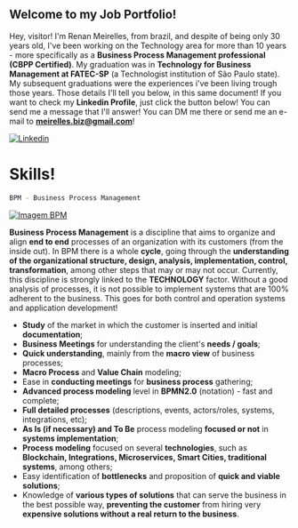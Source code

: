## Welcome to my Job Portfolio!

Hey, visitor!
I'm Renan Meirelles, from brazil, and despite of being only 30 years old, I've been working on the Technology area for more than 10 years - more specifically as a **Business Process Management professional (CBPP Certified)**. My graduation was in **Technology for Business Management at FATEC-SP** (a Technologist institution of São Paulo state). My subsequent graduations were the experiences i've been living trough those years. Those details I'll tell you below, in this same document!
If you want to check my **Linkedin Profile**, just click the button below! You can send me a message that I'll answer! You can DM me there or send me an e-mail to **meirelles.biz@gmail.com**!


[![Linkedin](https://scontent.fvcp2-1.fna.fbcdn.net/v/t1.15752-9/83896920_630999031008245_1134907814766968832_n.png?_nc_cat=106&_nc_ohc=UGkaxYLiu6MAX-Wi9P8&_nc_ht=scontent.fvcp2-1.fna&oh=6fdb1e508658a2fbffdad9617eff875c&oe=5ED9FFE1)](https://www.linkedin.com/in/renan-girotto-meirelles-21311121/)

# Skills!

```sh
BPM - Business Process Management
```
[![Imagem BPM](https://scontent.fvcp2-1.fna.fbcdn.net/v/t1.15752-9/84242789_185779205859186_5656612997032837120_n.png?_nc_cat=111&_nc_ohc=MyxZ4QIrxGgAX8V_MTn&_nc_ht=scontent.fvcp2-1.fna&oh=d6175b1a60af842052feb03b273cf5ef&oe=5EFEA1AC)](https://www.process.st/benefits-of-bpm-business-process-management/)

**Business Process Management** is a discipline that aims to organize and align **end to end** processes of an organization with its customers (from the inside out). In BPM there is a whole **cycle**, going through the **understanding of the organizational structure, design, analysis, implementation, control, transformation**, among other steps that may or may not occur. Currently, this discipline is strongly linked to the **TECHNOLOGY** factor. Without a good analysis of processes, it is not possible to implement systems that are 100% adherent to the business. This goes for both control and operation systems and application development!

- **Study** of the market in which the customer is inserted and initial **documentation**;
- **Business Meetings** for understanding the client's **needs / goals**;
- **Quick understanding**, mainly from the **macro view** of business processes;
- **Macro Process** and **Value Chain** modeling;
- Ease in **conducting meetings** for **business process** gathering;
- **Advanced process modeling** level in **BPMN2.0** (notation) - fast and complete;
- **Full detailed processes** (descriptions, events, actors/roles, systems, integrations, etc);
- **As Is (if necessary) and To Be** process modeling **focused or not** in **systems implementation**;
- **Process modeling** focused on several **technologies**, such as **Blockchain, Integrations, Microservices, Smart Cities, traditional systems**, among others;
- Easy identification of **bottlenecks** and proposition of **quick and viable solutions**;
- Knowledge of **various types of solutions** that can serve the business in the best possible way, **preventing the customer** from hiring very **expensive solutions without a real return to the business**.

